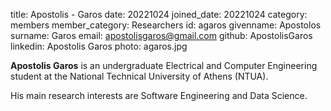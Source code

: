 title: Apostolis - Garos
date: 20221024
joined_date: 20221024
category: members
member_category: Researchers
id: agaros
givenname: Apostolos
surname: Garos
email: apostolisgaros@gmail.com
github: ApostolisGaros
linkedin: Apostolis Garos
photo: agaros.jpg

**Apostolis Garos** is an undergraduate Electrical and Computer Engineering student at the National Technical University of Athens (NTUA). 

His main research interests are Software Engineering and Data Science.





